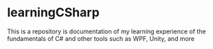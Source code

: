 # learningCSharp
This is a repository is documentation of my learning experience of the fundamentals of C# and other tools such as WPF, Unity, and more
